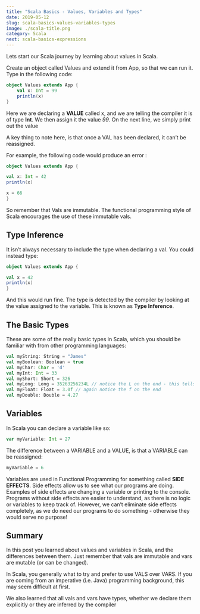 ```yaml
---
title: "Scala Basics - Values, Variables and Types"
date: 2019-05-12
slug: scala-basics-values-variables-types
image: ./scala-title.png
category: Scala
next: scala-basics-expressions
---
```


Lets start our Scala journey by learning about values in Scala.

Create an object called Values and extend it from App, so that we can run it. Type in the following code:

```scala
object Values extends App {
    val x: Int = 99
    println(x)
}
```

Here we are declaring a **VALUE** called x, and we are telling the compiler it is of type **Int**.
We then assign it the value _99_.
On the next line, we simply print out the value

A key thing to note here, is that once a VAL has been declared, it can’t be reassigned.

For example, the following code would produce an error :

```scala
object Values extends App {

val x: Int = 42
println(x)

x = 66
}
```

So remember that Vals are immutable. The functional programming style of Scala encourages the use of these immutable vals.

## Type Inference

It isn’t always necessary to include the type when declaring a val. You could instead type:

```scala
object Values extends App {

val x = 42
println(x)
}
```

And this would run fine. The type is detected by the compiler by looking at the value assigned to the variable. This is known as **Type Inference**.

## The Basic Types

These are some of the really basic types in Scala, which you should be familiar with from other programming languages:

```scala
val myString: String = "James"
val myBoolean: Boolean = true
val myChar: Char = 'd'
val myInt: Int = 33
val myShort: Short = 326
val myLong: Long = 35263256234L // notice the L on the end - this tells the compiler its a Long
val myFloat: Float = 3.0f // again notice the f on the end
val myDouble: Double = 4.27
```

## Variables

In Scala you can declare a variable like so:

```scala
var myVariable: Int = 27
```

The difference between a VARIABLE and a VALUE, is that a VARIABLE can be reassigned:

```scala
myVariable = 6
```

Variables are used in Functional Programming for something called **SIDE EFFECTS**. Side effects allow us to see what our programs are doing.
Examples of side effects are changing a variable or printing to the console.
Programs without side effects are easier to understand, as there is no logic or variables to keep track of.
However, we can’t eliminate side effects completely, as we do need our programs to do something - otherwise they would serve no purpose!

## Summary

In this post you learned about values and variables in Scala, and the differences between them. Just remember that vals are immutable and vars are mutable (or can be changed).

In Scala, you generally what to try and prefer to use VALS over VARS. If you are coming from an imperative (i.e. Java) programming background, this may seem difficult at first.

We also learned that all vals and vars have types, whether we declare them explicitly or they are inferred by the compiler
